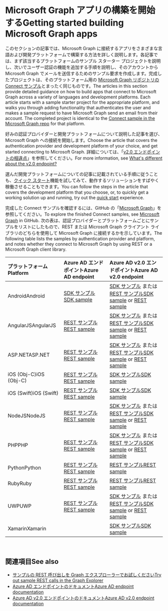 # <a name="getting-started-building-microsoft-graph-apps"></a><span data-ttu-id="a8cf8-101">Microsoft Graph アプリの構築を開始する</span><span class="sxs-lookup"><span data-stu-id="a8cf8-101">Getting started building Microsoft Graph apps</span></span>

<span data-ttu-id="a8cf8-p101">このセクションの記事では、Microsoft Graph に接続するアプリをさまざまな言語および開発プラットフォームで構築する方法を詳しく説明します。各記事では、まず該当するプラットフォームのサンプル スターター プロジェクトを説明し、次いでユーザー認証の機能を追加する手順を説明し、そのアカウントから Microsoft Graph でメールを送信するためのサンプル要求を作成します。完成したプロジェクトは、そのプラットフォーム用の [Microsoft Graph リポジトリの Connect サンプル](https://github.com/microsoftgraph?utf8=%E2%9C%93&query=connect)とまったく同じものです。</span><span class="sxs-lookup"><span data-stu-id="a8cf8-p101">The articles in this section provide detailed guidance on how to build apps that connect to Microsoft Graph across a variety of languages and development platforms. Each article starts with a sample starter project for the appropriate platform, and walks you through adding functionality that authenticates the user and makes a sample request to have Microsoft Graph send an email from their account. The completed project is identical to the [Connect sample in the Microsoft Graph repo](https://github.com/microsoftgraph?utf8=%E2%9C%93&query=connect) for that platform.</span></span>

<span data-ttu-id="a8cf8-105">好みの認証プロバイダーと開発プラットフォームについて説明した記事を選び、Microsoft Graph への接続を開始します。</span><span class="sxs-lookup"><span data-stu-id="a8cf8-105">Choose the article that covers the authentication provider and development platform of your choice, and get started connecting to Microsoft Graph.</span></span> <span data-ttu-id="a8cf8-106">詳細については、「[v2.0 エンドポイントの相違点](https://docs.microsoft.com/en-us/azure/active-directory/develop/active-directory-v2-compare)」を参照してください。</span><span class="sxs-lookup"><span data-stu-id="a8cf8-106">For more information, see [What's different about the v2.0 endpoint?](https://docs.microsoft.com/en-us/azure/active-directory/develop/active-directory-v2-compare)</span></span>

<span data-ttu-id="a8cf8-107">選んだ開発プラットフォームについての記事に記載されている手順に従うことも、[クイック スタート](https://developer.microsoft.com/graph/quick-start)機能を試してみて、動作するソリューションをすばやく稼働させることもできます。</span><span class="sxs-lookup"><span data-stu-id="a8cf8-107">You can follow the steps in the article that covers the development platform that you choose, or, to quickly get a working solution up and running, try out the [quick start](https://developer.microsoft.com/graph/quick-start) experience.</span></span>

<span data-ttu-id="a8cf8-108">完成した Connect サンプルを確認するには、GitHub の「[Microsoft Graph](https://github.com/microsoftgraph)」を参照してください。</span><span class="sxs-lookup"><span data-stu-id="a8cf8-108">To explore the finished Connect samples, see [Microsoft Graph](https://github.com/microsoftgraph) in GitHub.</span></span> <span data-ttu-id="a8cf8-109">次の表は、認証プロバイダーとプラットフォームごとにサンプルをリストにしたもので、REST または Microsoft Graph クライアント ライブラリのどちらを使用して Microsoft Graph に接続するかを示しています。</span><span class="sxs-lookup"><span data-stu-id="a8cf8-109">The following table lists the samples by authentication provider and platform, and notes whether they connect to Microsoft Graph by using REST or a Microsoft Graph client library.</span></span>


|<span data-ttu-id="a8cf8-110">プラットフォーム</span><span class="sxs-lookup"><span data-stu-id="a8cf8-110">Platform</span></span> |<span data-ttu-id="a8cf8-111">Azure AD エンドポイント</span><span class="sxs-lookup"><span data-stu-id="a8cf8-111">Azure AD endpoint</span></span> |<span data-ttu-id="a8cf8-112">Azure AD v2.0 エンドポイント</span><span class="sxs-lookup"><span data-stu-id="a8cf8-112">Azure AD v2.0 endpoint</span></span> |
|:--- |:--- |:---|
|<span data-ttu-id="a8cf8-113">Android</span><span class="sxs-lookup"><span data-stu-id="a8cf8-113">Android</span></span> |<span data-ttu-id="a8cf8-114"><a href="https://github.com/microsoftgraph/android-java-connect-sample/tree/last_v1_auth">SDK サンプル</a></span><span class="sxs-lookup"><span data-stu-id="a8cf8-114"><a href="https://github.com/microsoftgraph/android-java-connect-sample/tree/last_v1_auth">SDK sample</a></span></span> |<span data-ttu-id="a8cf8-115"><a href="https://github.com/microsoftgraph/android-java-connect-sample">SDK サンプル</a> または <a href="https://github.com/microsoftgraph/android-java-connect-rest-sample">REST サンプル</a></span><span class="sxs-lookup"><span data-stu-id="a8cf8-115"><a href="https://github.com/microsoftgraph/android-java-connect-sample">SDK sample</a> or <a href="https://github.com/microsoftgraph/android-java-connect-rest-sample">REST sample</a></span></span> |
|<span data-ttu-id="a8cf8-116">AngularJS</span><span class="sxs-lookup"><span data-stu-id="a8cf8-116">AngularJS</span></span> |<span data-ttu-id="a8cf8-117"><a href="https://github.com/microsoftgraph/angular-connect-rest-sample/tree/last_v1_auth">REST サンプル</a></span><span class="sxs-lookup"><span data-stu-id="a8cf8-117"><a href="https://github.com/microsoftgraph/angular-connect-rest-sample/tree/last_v1_auth">REST sample</a></span></span> |<span data-ttu-id="a8cf8-118"><a href="https://github.com/microsoftgraph/angular-connect-sample">SDK サンプル</a> または <a href="https://github.com/microsoftgraph/angular-connect-rest-sample">REST サンプル</a></span><span class="sxs-lookup"><span data-stu-id="a8cf8-118"><a href="https://github.com/microsoftgraph/angular-connect-sample">SDK sample</a> or <a href="https://github.com/microsoftgraph/angular-connect-rest-sample">REST sample</a></span></span> |
|<span data-ttu-id="a8cf8-119">ASP.NET</span><span class="sxs-lookup"><span data-stu-id="a8cf8-119">ASP.NET</span></span> |<span data-ttu-id="a8cf8-120"><a href="https://github.com/microsoftgraph/aspnet-connect-rest-sample/tree/last_v1_auth">REST サンプル</a></span><span class="sxs-lookup"><span data-stu-id="a8cf8-120"><a href="https://github.com/microsoftgraph/aspnet-connect-rest-sample/tree/last_v1_auth">REST sample</a></span></span> |<span data-ttu-id="a8cf8-121"><a href="https://github.com/microsoftgraph/aspnet-connect-sample">SDK サンプル</a> または <a href="https://github.com/microsoftgraph/aspnet-connect-rest-sample">REST サンプル</a></span><span class="sxs-lookup"><span data-stu-id="a8cf8-121"><a href="https://github.com/microsoftgraph/aspnet-connect-sample">SDK sample</a> or <a href="https://github.com/microsoftgraph/aspnet-connect-rest-sample">REST sample</a></span></span> |
|<span data-ttu-id="a8cf8-122">iOS (Obj-C)</span><span class="sxs-lookup"><span data-stu-id="a8cf8-122">iOS (Obj-C)</span></span> |<span data-ttu-id="a8cf8-123"><a href="https://github.com/microsoftgraph/ios-objectivec-connect-rest-sample">REST サンプル</a></span><span class="sxs-lookup"><span data-stu-id="a8cf8-123"><a href="https://github.com/microsoftgraph/ios-objectivec-connect-rest-sample">REST sample</a></span></span> |<span data-ttu-id="a8cf8-124"><a href="https://github.com/microsoftgraph/ios-objectivec-connect-sample">SDK サンプル</a></span><span class="sxs-lookup"><span data-stu-id="a8cf8-124"><a href="https://github.com/microsoftgraph/ios-objectivec-connect-sample">SDK sample</a></span></span> |
|<span data-ttu-id="a8cf8-125">iOS (Swift)</span><span class="sxs-lookup"><span data-stu-id="a8cf8-125">iOS (Swift)</span></span> |<span data-ttu-id="a8cf8-126"><a href="https://github.com/microsoftgraph/ios-swift-connect-rest-sample">REST サンプル</a></span><span class="sxs-lookup"><span data-stu-id="a8cf8-126"><a href="https://github.com/microsoftgraph/ios-swift-connect-rest-sample">REST sample</a></span></span> |<span data-ttu-id="a8cf8-127"><a href="https://github.com/microsoftgraph/ios-swift-connect-sample">SDK サンプル</a></span><span class="sxs-lookup"><span data-stu-id="a8cf8-127"><a href="https://github.com/microsoftgraph/ios-swift-connect-sample">SDK sample</a></span></span> |
|<span data-ttu-id="a8cf8-128">NodeJS</span><span class="sxs-lookup"><span data-stu-id="a8cf8-128">NodeJS</span></span> |<span data-ttu-id="a8cf8-129"><a href="https://github.com/microsoftgraph/nodejs-connect-rest-sample/tree/last_v1_auth">REST サンプル</a></span><span class="sxs-lookup"><span data-stu-id="a8cf8-129"><a href="https://github.com/microsoftgraph/nodejs-connect-rest-sample/tree/last_v1_auth">REST sample</a></span></span> |<span data-ttu-id="a8cf8-130"><a href="https://github.com/microsoftgraph/nodejs-connect-sample">SDK サンプル</a> または <a href="https://github.com/microsoftgraph/nodejs-connect-rest-sample">REST サンプル</a></span><span class="sxs-lookup"><span data-stu-id="a8cf8-130"><a href="https://github.com/microsoftgraph/nodejs-connect-sample">SDK sample</a> or <a href="https://github.com/microsoftgraph/nodejs-connect-rest-sample">REST sample</a></span></span> |
|<span data-ttu-id="a8cf8-131">PHP</span><span class="sxs-lookup"><span data-stu-id="a8cf8-131">PHP</span></span> |<span data-ttu-id="a8cf8-132"><a href="https://github.com/microsoftgraph/php-connect-rest-sample/tree/last_v1_auth">REST サンプル</a></span><span class="sxs-lookup"><span data-stu-id="a8cf8-132"><a href="https://github.com/microsoftgraph/php-connect-rest-sample/tree/last_v1_auth">REST sample</a></span></span> |<span data-ttu-id="a8cf8-133"><a href="https://github.com/microsoftgraph/php-connect-sample">SDK サンプル</a> または <a href="https://github.com/microsoftgraph/php-connect-rest-sample">REST サンプル</a></span><span class="sxs-lookup"><span data-stu-id="a8cf8-133"><a href="https://github.com/microsoftgraph/php-connect-sample">SDK sample</a> or <a href="https://github.com/microsoftgraph/php-connect-rest-sample">REST sample</a></span></span> |
|<span data-ttu-id="a8cf8-134">Python</span><span class="sxs-lookup"><span data-stu-id="a8cf8-134">Python</span></span> |<span data-ttu-id="a8cf8-135"><a href="https://github.com/microsoftgraph/python-sample-auth/blob/master/sample_adal.py">REST サンプル</a></span><span class="sxs-lookup"><span data-stu-id="a8cf8-135"><a href="https://github.com/microsoftgraph/python-sample-auth/blob/master/sample_adal.py">REST sample</a></span></span> |<span data-ttu-id="a8cf8-136"><a href="https://aka.ms/graph-python-samples">REST サンプル</a></span><span class="sxs-lookup"><span data-stu-id="a8cf8-136"><a href="https://aka.ms/graph-python-samples">REST sample</a></span></span>
|<span data-ttu-id="a8cf8-137">Ruby</span><span class="sxs-lookup"><span data-stu-id="a8cf8-137">Ruby</span></span> |<span data-ttu-id="a8cf8-138"><a href="https://github.com/microsoftgraph/ruby-connect-rest-sample/tree/last_v1_auth">REST サンプル</a></span><span class="sxs-lookup"><span data-stu-id="a8cf8-138"><a href="https://github.com/microsoftgraph/ruby-connect-rest-sample/tree/last_v1_auth">REST sample</a></span></span> |<span data-ttu-id="a8cf8-139"><a href="https://github.com/microsoftgraph/ruby-connect-rest-sample">REST サンプル</a></span><span class="sxs-lookup"><span data-stu-id="a8cf8-139"><a href="https://github.com/microsoftgraph/ruby-connect-rest-sample">REST sample</a></span></span> |
|<span data-ttu-id="a8cf8-140">UWP</span><span class="sxs-lookup"><span data-stu-id="a8cf8-140">UWP</span></span> |<span data-ttu-id="a8cf8-141"><a href="https://github.com/microsoftgraph/uwp-csharp-connect-rest-sample/tree/last_v1_auth">REST サンプル</a></span><span class="sxs-lookup"><span data-stu-id="a8cf8-141"><a href="https://github.com/microsoftgraph/uwp-csharp-connect-rest-sample/tree/last_v1_auth">REST sample</a></span></span> |<span data-ttu-id="a8cf8-142"><a href="https://github.com/microsoftgraph/uwp-csharp-connect-sample">SDK サンプル</a> または <a href="https://github.com/microsoftgraph/uwp-csharp-connect-rest-sample">REST サンプル</a></span><span class="sxs-lookup"><span data-stu-id="a8cf8-142"><a href="https://github.com/microsoftgraph/uwp-csharp-connect-sample">SDK sample</a> or <a href="https://github.com/microsoftgraph/uwp-csharp-connect-rest-sample">REST sample</a></span></span> |
|<span data-ttu-id="a8cf8-143">Xamarin</span><span class="sxs-lookup"><span data-stu-id="a8cf8-143">Xamarin</span></span> | |<span data-ttu-id="a8cf8-144"><a href="https://github.com/microsoftgraph/xamarin-csharp-connect-sample">SDK サンプル</a></span><span class="sxs-lookup"><span data-stu-id="a8cf8-144"><a href="https://github.com/microsoftgraph/xamarin-csharp-connect-sample">SDK sample</a></span></span> |

<br/>

## <a name="see-also"></a><span data-ttu-id="a8cf8-145">関連項目</span><span class="sxs-lookup"><span data-stu-id="a8cf8-145">See also</span></span>

- [<span data-ttu-id="a8cf8-146">サンプルの REST 呼び出しを Graph エクスプローラーでお試しください</span><span class="sxs-lookup"><span data-stu-id="a8cf8-146">Try out sample REST calls in the Graph Explorer</span></span>](https://developer.microsoft.com/en-us/graph/graph-explorer)
- [<span data-ttu-id="a8cf8-147">Azure AD エンドポイントのドキュメント</span><span class="sxs-lookup"><span data-stu-id="a8cf8-147">Azure AD endpoint documentation</span></span>](https://docs.microsoft.com/en-us/azure/active-directory/develop/active-directory-developers-guide)
- [<span data-ttu-id="a8cf8-148">Azure AD v2.0 エンドポイントのドキュメント</span><span class="sxs-lookup"><span data-stu-id="a8cf8-148">Azure AD v2.0 endpoint documentation</span></span>](https://docs.microsoft.com/en-us/azure/active-directory/develop/active-directory-appmodel-v2-overview)
